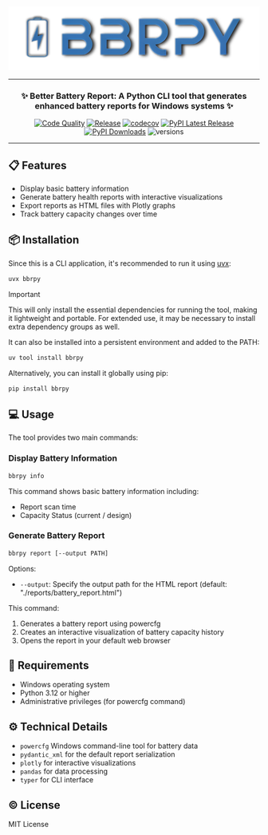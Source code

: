 <div align="center">

<img src="https://raw.githubusercontent.com/pablofueros/better-battery-report/main/assets/banner.png" alt="BBRPY logo" width="600"/>

---

### **✨ Better Battery Report: A Python CLI tool that generates enhanced battery reports for Windows systems ✨**

[![Code Quality](https://github.com/pablofueros/bbrpy/actions/workflows/code-quality.yaml/badge.svg)](https://github.com/pablofueros/bbrpy/actions/workflows/code-quality.yaml)
[![Release](https://github.com/pablofueros/bbrpy/actions/workflows/release.yaml/badge.svg)](https://github.com/pablofueros/bbrpy/actions/workflows/release.yaml)
[![codecov](https://codecov.io/gh/pablofueros/better-battery-report/graph/badge.svg?token=YGVE6SADVQ)](https://codecov.io/gh/pablofueros/better-battery-report)
[![PyPI Latest Release](https://img.shields.io/pypi/v/bbrpy.svg)](https://pypi.org/project/bbrpy/)
[![PyPI Downloads](https://static.pepy.tech/badge/bbrpy)](https://pypi.org/project/bbrpy/)
![versions](https://img.shields.io/pypi/pyversions/bbrpy.svg)

---

</div>

## 📋 Features

- Display basic battery information
- Generate battery health reports with interactive visualizations
- Export reports as HTML files with Plotly graphs
- Track battery capacity changes over time

## 📦 Installation

Since this is a CLI application, it's recommended to run it using [uvx](https://docs.astral.sh/uv/guides/tools/):

```bash
uvx bbrpy
```

> [!IMPORTANT]
> This will only install the essential dependencies for running the tool, making it lightweight and portable. For extended use, it may be necessary to install extra dependency groups as well.

It can also be installed into a persistent environment and added to the PATH:

```bash
uv tool install bbrpy
```

Alternatively, you can install it globally using pip:

```bash
pip install bbrpy
```

## 💻 Usage

The tool provides two main commands:

### Display Battery Information

```bash
bbrpy info
```

This command shows basic battery information including:

- Report scan time
- Capacity Status (current / design)

### Generate Battery Report

```bash
bbrpy report [--output PATH]
```

Options:

- `--output`: Specify the output path for the HTML report (default: "./reports/battery_report.html")

This command:

1. Generates a battery report using powercfg
2. Creates an interactive visualization of battery capacity history
3. Opens the report in your default web browser

## 📘 Requirements

- Windows operating system
- Python 3.12 or higher
- Administrative privileges (for powercfg command)

## ⚙️ Technical Details

- `powercfg` Windows command-line tool for battery data
- `pydantic_xml` for the default report serialization
- `plotly` for interactive visualizations
- `pandas` for data processing
- `typer` for CLI interface

## ©️ License

MIT License
